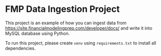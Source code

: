 # FMP Data Ingestion Project

This project is an example of how you can ingest data from https://site.financialmodelingprep.com/developer/docs/ and write it into MySQL database using Python.

To run this project, please create `venv` using `requirements.txt` to install all dependencies. 

